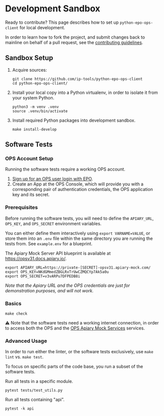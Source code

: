 # Development Sandbox

Ready to contribute? This page describes how to set up `python-epo-ops-client`
for local development.

In order to learn how to fork the project, and submit changes back to mainline
on behalf of a pull request, see the [contributing guidelines](contributing.md).


## Sandbox Setup

1.  Acquire sources:
    ```shell
    git clone https://github.com/ip-tools/python-epo-ops-client
    cd python-epo-ops-client/
    ```

2.  Install your local copy into a Python virtualenv, in order to isolate
    it from your system Python.
    ```shell
    python3 -m venv .venv
    source .venv/bin/activate
    ```

3.  Install required Python packages into development sandbox.
    ```shell
    make install-develop
    ```


## Software Tests


### OPS Account Setup

Running the software tests require a working OPS account.

1.  [Sign up for an OPS user login with EPO][ops registration].
2.  Create an App at the OPS Console, which will provide you with a corresponding
    pair of authentication credentials, the OPS application key and its secret.


### Prerequisites

Before running the software tests, you will need to define the `APIARY_URL`,
`OPS_KEY`, and `OPS_SECRET` environment variables.

You can either define them interactively using `export VARNAME=VALUE`, or store
them into an `.env` file within the same directory you are running the tests from.
See `example.env` for a blueprint.

The Apiary Mock Server API blueprint is available at <https://opsv31.docs.apiary.io/>.

```shell
export APIARY_URL=https://private-[SECRET]-opsv31.apiary-mock.com/
export OPS_KEY=NKdGMmedZBGLRxTrUwCZMQCYp7Ak5a0u
export OPS_SECRET=v3vARPu7DFPEDB8i
```

_Note that the Apiary URL and the OPS credentials are just for demonstration
purposes, and will not work._


### Basics

```shell
make check
```

⚠️ Note that the software tests need a working internet connection, in order to
access both the OPS and the [OPS Apiary Mock Services][apiary ops] services.


### Advanced Usage

In order to run either the linter, or the software tests exclusively,
use `make lint` vs. `make test`.

To focus on specific parts of the code base, you run a subset of the software
tests.

Run all tests in a specific module.
```shell
pytest tests/test_utils.py
```

Run all tests containing "api".
```shell
pytest -k api
```


[apiary ops]: https://opsv31.docs.apiary.io/
[ops registration]: https://developers.epo.org/user/register
